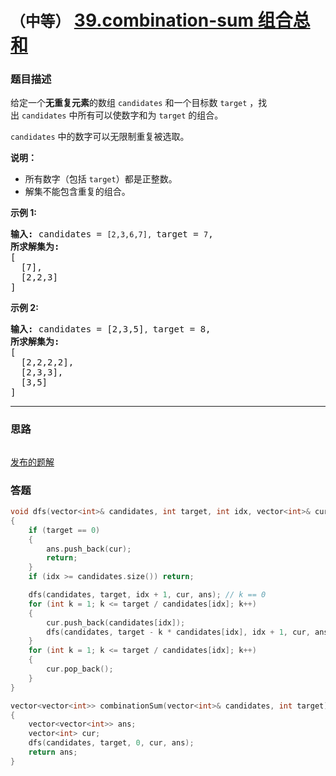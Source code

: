 # `（中等）` [39.combination-sum 组合总和](https://leetcode-cn.com/problems/combination-sum/)

### 题目描述
<p>给定一个<strong>无重复元素</strong>的数组&nbsp;<code>candidates</code>&nbsp;和一个目标数&nbsp;<code>target</code>&nbsp;，找出&nbsp;<code>candidates</code>&nbsp;中所有可以使数字和为&nbsp;<code>target</code>&nbsp;的组合。</p>

<p><code>candidates</code>&nbsp;中的数字可以无限制重复被选取。</p>

<p><strong>说明：</strong></p>

<ul>
	<li>所有数字（包括&nbsp;<code>target</code>）都是正整数。</li>
	<li>解集不能包含重复的组合。&nbsp;</li>
</ul>

<p><strong>示例&nbsp;1:</strong></p>

<pre><strong>输入:</strong> candidates = <code>[2,3,6,7], </code>target = <code>7</code>,
<strong>所求解集为:</strong>
[
  [7],
  [2,2,3]
]
</pre>

<p><strong>示例&nbsp;2:</strong></p>

<pre><strong>输入:</strong> candidates = [2,3,5]<code>, </code>target = 8,
<strong>所求解集为:</strong>
[
&nbsp; [2,2,2,2],
&nbsp; [2,3,3],
&nbsp; [3,5]
]</pre>


---
### 思路
```
```

[发布的题解](https://leetcode-cn.com/problems/combination-sum/solution/39-by-ikaruga/)

### 答题
``` C++
void dfs(vector<int>& candidates, int target, int idx, vector<int>& cur, vector<vector<int>>& ans)
{
    if (target == 0)
    {
        ans.push_back(cur);
        return;
    }
    if (idx >= candidates.size()) return;

    dfs(candidates, target, idx + 1, cur, ans); // k == 0
    for (int k = 1; k <= target / candidates[idx]; k++)
    {
        cur.push_back(candidates[idx]);
        dfs(candidates, target - k * candidates[idx], idx + 1, cur, ans);
    }
    for (int k = 1; k <= target / candidates[idx]; k++)
    {
        cur.pop_back();
    }
}

vector<vector<int>> combinationSum(vector<int>& candidates, int target)
{
    vector<vector<int>> ans;
    vector<int> cur;
    dfs(candidates, target, 0, cur, ans);
    return ans;
}
```




